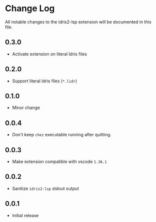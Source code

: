 # Change Log

All notable changes to the idris2-lsp extension will be documented in this file.

## 0.3.0

- Activate extension on literal Idris files

## 0.2.0

- Support literal Idris files (`*.lidr`)

## 0.1.0

- Minor change

## 0.0.4

- Don't keep `chez` executable running after quitting.

## 0.0.3

- Make extension compatible with vscode `1.36.1`

## 0.0.2

- Sanitize `idris2-lsp` stdout output

## 0.0.1 

- Initial release
